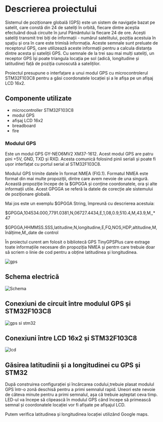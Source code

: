 # Descrierea proiectului
Sistemul de poziționare globală (GPS) este un sistem de navigație bazat pe satelit, care constă din 24 de sateliți în orbită, fiecare dintre aceștia efectuând două circuite în jurul Pământului la fiecare 24 de ore.
Acești sateliți transmit trei biți de informații - numărul satelitului, poziția acestuia în spațiu și ora în care este trimisă informația. Aceste semnale sunt preluate de receptorul GPS, care utilizează aceste informații pentru a calcula distanța dintre acesta și sateliții GPS. Cu semnale de la trei sau mai mulți sateliți, un receptor GPS își poate triangula locația pe sol (adică, longitudine și latitudine) față de poziția cunoscută a sateliților.

Proiectul presupune o interfațare a unui modul GPS cu microcontrolerul STM32F103C8 pentru a găsi coordonatele locației și a le afișa pe un afișaj LCD 16x2.

## Componente utilizate
- microcontroller STM32F103C8 
- modul GPS
- afișaj LCD 16x2
- breadboard
- fire 

### Modulul GPS

Este un modul GPS GY-NEO6MV2 XM37-1612. Acest modul GPS are patru pini +5V, GND, TXD și RXD. Acesta comunică folosind pinii seriali și poate fi ușor interfațat cu portul serial al STM32F103C8.


Modulul GPS trimite datele în format NMEA (FIG.1). Formatul NMEA este format din mai multe propoziții, dintre care avem nevoie de una singură. Această propoziție începe de la $GPGGA și conține coordonatele, ora și alte informații utile. Acest GPGGA se referă la datele de corecție ale sistemului de poziționare globală.

Mai jos este un exemplu $GPGGA String, împreună cu descrierea acestuia:

$GPGGA,104534.000,7791.0381,N,06727.4434,E,1,08,0.9,510.4,M,43.9,M,,*47

$GPGGA,HHMMSS.SSS,latitudine,N,longitudine,E,FQ,NOS,HDP,altitudine,M,înălțime,M,,date de control

În proiectul curent am folosit o bibliotecă GPS TinyGPSPlus care extrage toate informațiile necesare din propoziția NMEA și pentrn care trebuie doar să scriem o linie de cod pentru a obține latitudinea și longitudinea.


![gps](https://user-images.githubusercontent.com/56684731/149729951-bb262dc6-69b6-4a47-a12a-f46426e7d2ae.PNG)

## Schema electrică 
![Schema](https://user-images.githubusercontent.com/56684731/149729048-56066f0b-2736-4593-a9a5-95137395c541.PNG)

## Conexiuni de circuit între modulul GPS și STM32F103C8
![gps si stm32](https://user-images.githubusercontent.com/56684731/149732156-90d82312-86b1-4826-bf1f-58281e5f8c59.PNG)
## Conexiuni între LCD 16x2 și STM32F103C8
![lcd](https://user-images.githubusercontent.com/56684731/149732130-2f3595a6-16de-4110-b5f2-e9cb8a6a6de8.PNG)

## Găsirea latitudinii și a longitudinei cu GPS și STM32

După construirea configurației și încărcarea codului,trebuie plasat modulul GPS într-o zonă deschisă pentru a primi semnalul rapid. Uneori este nevoie de câteva minute pentru a primi semnalul, așa că trebuie așteptat ceva timp. LED-ul va începe să clipească în modulul GPS când începe să primească semnal și coordonatele locației vor fi afișate pe afișajul LCD.

Putem verifica latitudinea și longitudinea locației utilizând Google maps.




